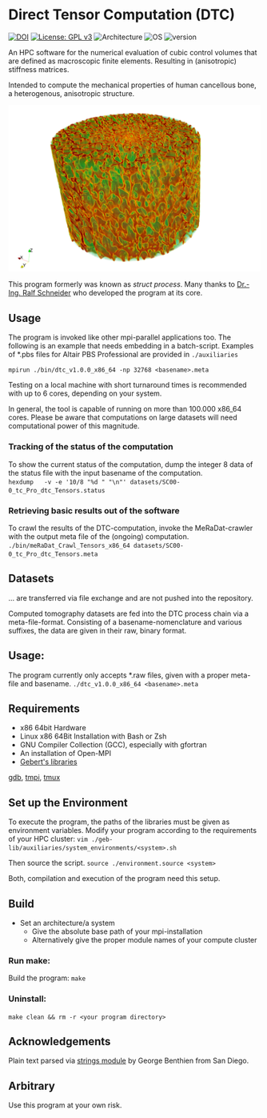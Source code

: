 # Direct Tensor Computation (DTC)
[![DOI](https://zenodo.org/badge/420253804.svg)](https://zenodo.org/badge/latestdoi/420253804)
[![License: GPL v3](https://img.shields.io/badge/License-GPLv3-blue.svg)](https://www.gnu.org/licenses/gpl-3.0)
![Architecture](https://img.shields.io/badge/Architecture-x86_64-blue)
![OS](https://img.shields.io/badge/OS-Linux-blue)
![version](https://img.shields.io/badge/version-1.2.0-blue)



An HPC software for the numerical evaluation of cubic control volumes that are defined as macroscopic finite elements. Resulting in (anisotropic) stiffness matrices.

Intended to compute the mechanical properties of human cancellous bone, a heterogenous, anisotropic structure.

<p align="center">
  <img src="https://github.com/biomechanics-hlrs-gebert/M-DTC-Direct-Tensor-Computation/blob/main/doc/20220228_CIF-3.png" />
</p>

This program formerly was known as *struct process*.  Many thanks to [Dr.-Ing. Ralf Schneider](https://www.hlrs.de/about-us/organization/people/person/schneider/)
 who developed the program at its core.
## Usage
The program is invoked like other mpi-parallel applications too. The following is an example that needs embedding in a batch-script. Examples of \*.pbs files for Altair PBS Professional are provided in ```./auxiliaries```

```
mpirun ./bin/dtc_v1.0.0_x86_64 -np 32768 <basename>.meta
```
Testing on a local machine with short turnaround times is recommended with up to 6 cores, depending on your system. 

In general, the tool is capable of running on more than 100.000 x86_64 cores. Please be aware that computations on large datasets will need computational power of this magnitude.

### Tracking of the status of the computation
To show the current status of the computation, dump the integer 8 data of the status file with the input basename of the computation.  
```hexdump   -v -e '10/8 "%d " "\n"' datasets/SC00-0_tc_Pro_dtc_Tensors.status```

### Retrieving basic results out of the software
To crawl the results of the DTC-computation, invoke the MeRaDat-crawler with the output meta file of the (ongoing) computation.  
```./bin/meRaDat_Crawl_Tensors_x86_64 datasets/SC00-0_tc_Pro_dtc_Tensors.meta```


## Datasets
... are transferred via file exchange and are not pushed into the repository. 

Computed tomography datasets are fed into the DTC process chain via a meta-file-format. Consisting of a basename-nomenclature and various suffixes, the data are given in their raw, binary format.

## Usage:
The program currently only accepts \*.raw files, given with a proper meta-file and basename.
```./dtc_v1.0.0_x86_64 <basename>.meta```

## Requirements
* x86 64bit Hardware
* Linux x86 64Bit Installation with Bash or Zsh
* GNU Compiler Collection (GCC), especially with gfortran
* An installation of Open-MPI
* [Gebert's libraries](https://github.com/biomechanics-hlrs-gebert/A-GLI-Geberts-Library)

[gdb](https://www.gnu.org/software/gdb/), [tmpi](https://github.com/Azrael3000/tmpi), [tmux](https://github.com/tmux/tmux/wiki)

## Set up the Environment

To execute the program, the paths of the libraries must be given as environment variables.
Modify your program according to the requirements of your HPC cluster:
```vim ./geb-lib/auxiliaries/system_environments/<system>.sh```

Then source the script.
```source ./environment.source <system>``` 

Both, compilation and execution of the program need this setup. 

## Build
* Set an architecture/a system
  * Give the absolute base path of your mpi-installation
  * Alternatively give the proper module names of your compute cluster

### Run make:
Build the program:    ```make```

### Uninstall:
```make clean && rm -r <your program directory>```
## Acknowledgements 
Plain text parsed via [strings module](https://gbenthien.net/strings/index.html) by George Benthien from San Diego.
## Arbitrary
Use this program at your own risk.
